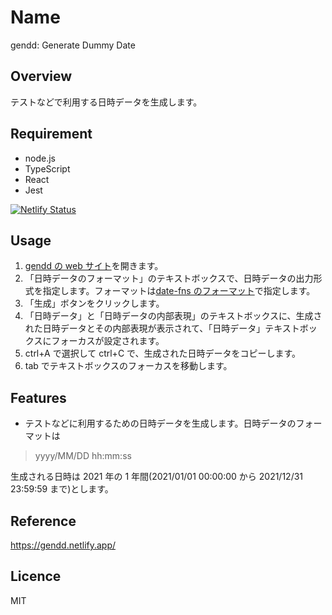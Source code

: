 # Name

gendd: Generate Dummy Date

## Overview

テストなどで利用する日時データを生成します。

## Requirement

- node.js
- TypeScript
- React
- Jest

[![Netlify Status](https://api.netlify.com/api/v1/badges/55fb156b-613b-494a-ba92-acd251d017e4/deploy-status)](https://gendd.netlify.app/)

## Usage

1. [gendd の web サイト](https://gendd.netlify.app/)を開きます。
1. 「日時データのフォーマット」のテキストボックスで、日時データの出力形式を指定します。フォーマットは[date-fns のフォーマット](https://date-fns.org/v2.21.1/docs/format)で指定します。
1. 「生成」ボタンをクリックします。
1. 「日時データ」と「日時データの内部表現」のテキストボックスに、生成された日時データとその内部表現が表示されて、「日時データ」テキストボックスにフォーカスが設定されます。
1. ctrl+A で選択して ctrl+C で、生成された日時データをコピーします。
1. tab でテキストボックスのフォーカスを移動します。

## Features

- テストなどに利用するための日時データを生成します。日時データのフォーマットは

> yyyy/MM/DD hh:mm:ss

生成される日時は 2021 年の 1 年間(2021/01/01 00:00:00 から 2021/12/31 23:59:59 まで)とします。

## Reference

<https://gendd.netlify.app/>

## Licence

MIT
